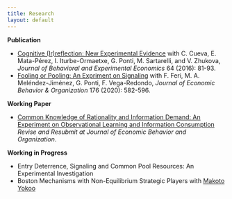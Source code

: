 ```yaml
---
title: Research
layout: default
---
```



**Publication**   


- [Cognitive (Ir)reflection: New Experimental Evidence](https://www.sciencedirect.com/science/article/pii/S2214804315001056)  with C. Cueva, E. Mata-Pérez, I. Iturbe-Ormaetxe, G. Ponti, M. Sartarelli, and V. Zhukova, *Journal of Behavioral and Experimental Economics* 64 (2016): 81-93.
- [Fooling or Pooling: An Expriment on Signaling](https://www.dropbox.com/s/ea0xhb7c90cmtnf/FoolingVSPooling.pdf?dl=0)  with F. Feri, M. A. Meléndez-Jiménez, G. Ponti, F. Vega-Redondo,  *Journal of Economic Behavior & Organization* 176 (2020): 582-596.


**Working Paper**   

- [Common Knowledge of Rationality and Information Demand: An Experiment on Observational Learning and Information Consumption](https://www.dropbox.com/s/tk0ps19l9hfqrha/CKR_submission-2.pdf?dl=0)  *Revise and Resubmit at Journal of Economic Behavior and Organization*. 



**Working in Progress**   


- Entry Deterrence, Signaling and Common Pool Resources: An Experimental Investigation
- Boston Mechanisms with Non-Equilibrium Strategic Players with [Makoto Yokoo](http://agent.inf.kyushu-u.ac.jp/~yokoo/)



